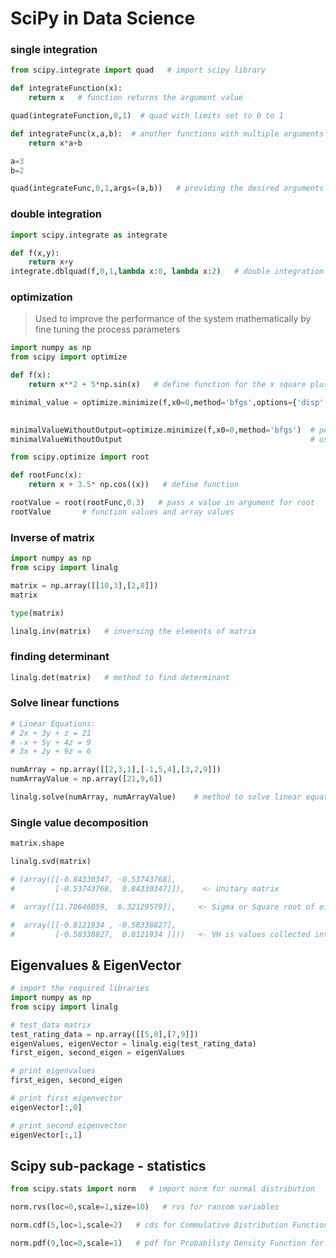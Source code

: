 # SciPy in Data Science

### single integration


```python
from scipy.integrate import quad   # import scipy library
```


```python
def integrateFunction(x):
    return x   # function returns the argument value
```


```python
quad(integrateFunction,0,1)  # quad with limits set to 0 to 1
```


```python
def integrateFunc(x,a,b):  # another functions with multiple arguments
    return x*a+b
```


```python
a=3
b=2
```


```python
quad(integrateFunc,0,1,args=(a,b))   # providing the desired arguments
```

### double integration


```python
import scipy.integrate as integrate
```


```python
def f(x,y):
    return x+y
integrate.dblquad(f,0,1,lambda x:0, lambda x:2)   # double integration
```

### optimization 
> Used to improve the performance of the system mathematically by fine tuning the process parameters


```python
import numpy as np
from scipy import optimize
```


```python
def f(x):
    return x**2 + 5*np.sin(x)   # define function for the x square plus 5 sin(x)
```


```python
minimal_value = optimize.minimize(f,x0=0,method='bfgs',options={'disp':True})   # perform optimize minimize function
                                                                                # using bfgs method and options
```


```python
minimalValueWithoutOutput=optimize.minimize(f,x0=0,method='bfgs')  # perform optimize minimize function
minimalValueWithoutOutput                                          # using bfgs method and without options
```


```python
from scipy.optimize import root
```


```python
def rootFunc(x):
    return x + 3.5* np.cos((x))   # define function
```


```python
rootValue = root(rootFunc,0.3)   # pass x value in argument for root
rootValue       # function values and array values 
```

### Inverse of matrix


```python
import numpy as np
from scipy import linalg

matrix = np.array([[10,3],[2,8]])
matrix
```


```python
type(matrix)
```


```python
linalg.inv(matrix)   # inversing the elements of matrix
```

### finding determinant


```python
linalg.det(matrix)   # method to find determinant
```

### Solve linear functions


```python
# Linear Equations:
# 2x + 3y + z = 21
# -x + 5y + 4z = 9
# 3x + 2y + 9z = 6
```


```python
numArray = np.array([[2,3,1],[-1,5,4],[3,2,9]])
numArrayValue = np.array([21,9,6])
```


```python
linalg.solve(numArray, numArrayValue)    # method to solve linear equations
```

### Single value decomposition


```python
matrix.shape
```


```python
linalg.svd(matrix)
```


```python
# (array([[-0.84330347, -0.53743768],
#         [-0.53743768,  0.84330347]]),    <- Unitary matrix

#  array([11.70646059,  6.32129579]),     <- Sigma or Square root of eigenvalues

#  array([[-0.8121934 , -0.58338827],
#         [-0.58338827,  0.8121934 ]]))   <- VH is values collected into unitary matrix
```

## Eigenvalues & EigenVector


```python
# import the required libraries
import numpy as np
from scipy import linalg
```


```python
# test_data matrix
test_rating_data = np.array([[5,8],[7,9]])
eigenValues, eigenVector = linalg.eig(test_rating_data)
first_eigen, second_eigen = eigenValues
```


```python
# print eigenvalues
first_eigen, second_eigen
```


```python
# print first eigenvector
eigenVector[:,0]
```


```python
# print second eigenvector
eigenVector[:,1]
```

## Scipy sub-package - statistics


```python
from scipy.stats import norm   # import norm for normal distribution 
```


```python
norm.rvs(loc=0,scale=1,size=10)   # rvs for ransom variables
```


```python
norm.cdf(5,loc=1,scale=2)   # cds for Commulative Distribution Function
```


```python
norm.pdf(9,loc=0,scale=1)   # pdf for Probability Density Function for random distribution
```
